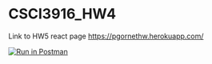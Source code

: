 # CSCI3916_HW4
Link to HW5 react page https://pgornethw.herokuapp.com/

[![Run in Postman](https://run.pstmn.io/button.svg)](https://app.getpostman.com/run-collection/afcf1c30b305010f8857#?env%5BCSCI3916_HW4%5D=W3sia2V5IjoidG9rZW4iLCJ2YWx1ZSI6IkpXVCBleUpoYkdjaU9pSklVekkxTmlJc0luUjVjQ0k2SWtwWFZDSjkuZXlKcFpDSTZJall3TkdVMU9EWXlNR0V4WVdNeU1EQXdORFZtWVdaa01TSXNJblZ6WlhKdVlXMWxJam9pVUdGMGNtbGphMVJvWlVGM1pYTnZiV1VpTENKcFlYUWlPakUyTVRZNU56SXlOelI5LnNmdmU1aTQyLTF5bVJHYjFDeFVsNDltN2hzZGMxY0FGRVQtVDVUTGxGWU0iLCJlbmFibGVkIjp0cnVlfSx7ImtleSI6IlNFQ1JFVF9LRVkiLCJ2YWx1ZSI6InNlY3JldF9rZXkiLCJlbmFibGVkIjp0cnVlfV0=)
